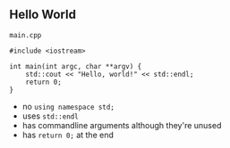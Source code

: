Hello World
-----------


`main.cpp`

```
#include <iostream>

int main(int argc, char **argv) {
    std::cout << "Hello, world!" << std::endl;
    return 0;
}
```

- no `using namespace std;` 
- uses `std::endl`
- has commandline arguments although they're unused
- has `return 0;` at the end